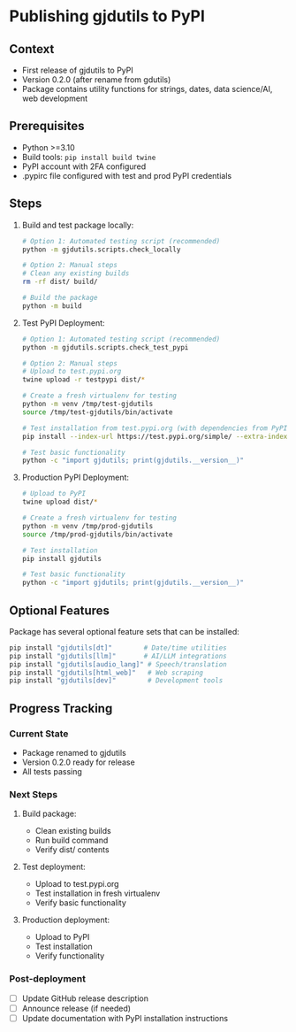 # Publishing gjdutils to PyPI

## Context
- First release of gjdutils to PyPI
- Version 0.2.0 (after rename from gdutils)
- Package contains utility functions for strings, dates, data science/AI, web development

## Prerequisites
- Python >=3.10
- Build tools: `pip install build twine`
- PyPI account with 2FA configured
- .pypirc file configured with test and prod PyPI credentials

## Steps

1. Build and test package locally:
   ```bash
   # Option 1: Automated testing script (recommended)
   python -m gjdutils.scripts.check_locally
   
   # Option 2: Manual steps
   # Clean any existing builds
   rm -rf dist/ build/
   
   # Build the package
   python -m build
   ```

2. Test PyPI Deployment:
   ```bash
   # Option 1: Automated testing script (recommended)
   python -m gjdutils.scripts.check_test_pypi
   
   # Option 2: Manual steps
   # Upload to test.pypi.org
   twine upload -r testpypi dist/*
   
   # Create a fresh virtualenv for testing
   python -m venv /tmp/test-gjdutils
   source /tmp/test-gjdutils/bin/activate
   
   # Test installation from test.pypi.org (with dependencies from PyPI)
   pip install --index-url https://test.pypi.org/simple/ --extra-index-url https://pypi.org/simple/ gjdutils
   
   # Test basic functionality
   python -c "import gjdutils; print(gjdutils.__version__)"
   ```

3. Production PyPI Deployment:
   ```bash
   # Upload to PyPI
   twine upload dist/*
   
   # Create a fresh virtualenv for testing
   python -m venv /tmp/prod-gjdutils
   source /tmp/prod-gjdutils/bin/activate
   
   # Test installation
   pip install gjdutils
   
   # Test basic functionality
   python -c "import gjdutils; print(gjdutils.__version__)"
   ```

## Optional Features
Package has several optional feature sets that can be installed:
```bash
pip install "gjdutils[dt]"        # Date/time utilities
pip install "gjdutils[llm]"       # AI/LLM integrations
pip install "gjdutils[audio_lang]" # Speech/translation
pip install "gjdutils[html_web]"   # Web scraping
pip install "gjdutils[dev]"        # Development tools
```

## Progress Tracking

### Current State
- Package renamed to gjdutils
- Version 0.2.0 ready for release
- All tests passing

### Next Steps
1. Build package:
   - Clean existing builds
   - Run build command
   - Verify dist/ contents

2. Test deployment:
   - Upload to test.pypi.org
   - Test installation in fresh virtualenv
   - Verify basic functionality

3. Production deployment:
   - Upload to PyPI
   - Test installation
   - Verify functionality

### Post-deployment
- [ ] Update GitHub release description
- [ ] Announce release (if needed)
- [ ] Update documentation with PyPI installation instructions 